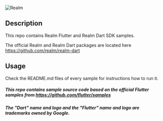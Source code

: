 ![Realm](https://github.com/realm/realm-dart/raw/master/logo.png)

## Description

This repo contains Realm Flutter and Realm Dart SDK samples. 

The official Realm and Realm Dart packages are located here https://github.com/realm/realm-dart


## Usage 
Check the README.md files of every sample for instructions how to run it.



##### This repo contains sample source code based on the official Flutter samples from https://github.com/flutter/samples
##### The "Dart" name and logo and the "Flutter" name and logo are trademarks owned by Google. 




